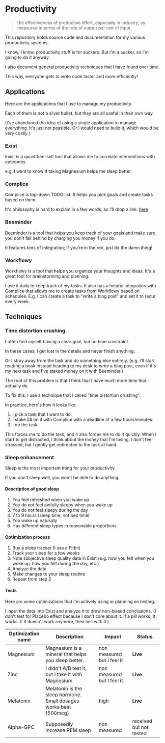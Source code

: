 # Productivity

> the effectiveness of productive effort, especially in industry, as measured in terms of the rate of output per unit of input.

This repository holds source code and documentation for my various productivity systems.

I know, I know, productivity stuff is for suckers. But I'm a sucker, so I'm going to do it anyway.

I also document general productivity techniques that I have found over time.

This way, everyone gets to write code faster and more efficiently!

## Applications

Here are the applications that I use to manage my productivity.

Each of them is not a silver bullet, but they are all useful in their own way.

(I've abandoned the idea of using a single application to manage everything. It's just not possible. Or I would need to build it, which would be very costly.)

### Exist

Exist is a quantified-self tool that allows me to correlate interventions with outcomes.

e.g. I want to know if taking Magnesium helps me sleep better.

### Complice

Complice is top-down TODO list. It helps you pick goals and create tasks based on them.

It's philosophy is hard to explain in a few words, so I'll drop a link: [here](https://https://complice.co/philosophy)

### Beeminder

Beeminder is a tool that helps you keep track of your goals and make sure you don't fall behind by charging you money if you do.

It features tons of integration; if you're in the red, just do the damn thing!

### Workflowy

Workflowy is a tool that helps you organize your thoughts and ideas. It's a great tool for brainstorming and planning.

I use it daily to keep track of my tasks. It also has a helpful integration with Complice that allows me to create tasks from Workflowy based on schedules. E.g. I can create a task to "write a blog post" and set it to recur every week.

## Techniques

### Time distortion crushing

I often find myself having a clear goal, but no time constraint.

In these cases, I get lost in the details and never finish anything.

Or I stray away from the task and do something else entirely. (e.g. I'll start reading a book instead heading to my desk to write a blog post, even if it's my next task and I've staked money on it with Beeminder.)

The root of this problem is that I think that I have much more time that I actually do.

To fix this, I use a technique that I called "time distortion crushing".

In practice, here's how it looks like:

1. I pick a task that I want to do.
2. I stake 5$ on it with Complice with a deadline of a few hours/minutes.
3. I do the task.

This forces me to do the task, and it also forces me to do it quickly. When I start to get distracted, I think about the money that I'm losing. I don't feel stressed, but I gently get redirected to the task at hand.

### Sleep enhancement

Sleep is the most important thing for your productivity.

If you don't sleep well, you won't be able to do anything.

#### Description of good sleep

1. You feel refreshed when you wake up
2. You do not feel awfully sleepy when you wake up
3. You do not feel sleepy during the day
4. 7 to 9 hours (sleep time, not bed time)
5. You wake up naturally
6. Has different sleep types in reasonable proportions

#### Optimization process

1. Buy a sleep tracker (I use a Fitbit)
2. Track your sleep for a few weeks
3. Note subjective sleep quality data in Exist (e.g. how you felt when you woke up, how you felt during the day, etc.)
4. Analyze the data
5. Make changes to your sleep routine
6. Repeat from step 2

#### Tests

Here are some optimizations that I'm actively using or planning on testing.

I input the data into Exist and analyze it to draw non-biased conclusions. (I don't test for Placebo effect because I don't care about it. If a pill works, it works. If it doesn't work anymore, then hell with it.)

| Optimization name | Description                                                       | Impact                     | Status                  |
| ----------------- | ----------------------------------------------------------------- | -------------------------- | ----------------------- |
| Magnesium         | Magnesium is a mineral that helps you sleep better.               | non measured but I feel it | **Live**                |
| Zinc              | I didn't A/B test it, but I take it with Magnesium                | non measured but I feel it | **Live**                |
| Melatonin         | Melatonin is the sleep hormone. Small dosages works best (500mcg) | high                       | **Live**                |
| Alpha-GPC         | Supposedly increase REM sleep                                     | non measured               | received but not tested |
